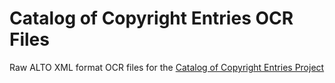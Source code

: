 # Catalog of Copyright Entries OCR Files

Raw ALTO XML format OCR files for the [Catalog of Copyright Entries Project](https://github.com/NYPL/catalog_of_copyright_entries_project)